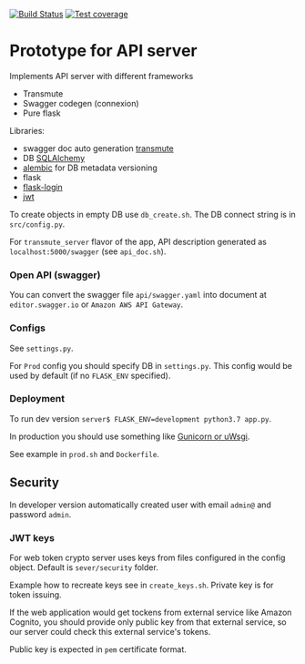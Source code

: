 [![Build Status](https://travis-ci.org/masterandrey/api-db-prototype.png)](https://travis-ci.org/masterandrey/api-db-prototype)
[![Test coverage](https://coveralls.io/repos/github/masterandrey/api-db-prototype/badge.svg?branch=master)](https://coveralls.io/github/masterandrey/api-db-prototype?branch=master)
# Prototype for API server

Implements API server with different frameworks
* Transmute
* Swagger codegen (connexion)
* Pure flask

Libraries:
* swagger doc auto generation [transmute](https://github.com/toumorokoshi/flask-transmute)
* DB [SQLAlchemy](http://wiki.python.su/%D0%94%D0%BE%D0%BA%D1%83%D0%BC%D0%B5%D0%BD%D1%82%D0%B0%D1%86%D0%B8%D0%B8/SQLAlchemy)
* [alembic](https://pypi.org/project/alembic/) for DB metadata versioning
* flask
* [flask-login](https://flask-login.readthedocs.io/en/latest/)
* [jwt](https://realpython.com/token-based-authentication-with-flask/)

To create objects in empty DB use `db_create.sh`.
The DB connect string is in `src/config.py`.

For `transmute_server` flavor of the app, API description generated as 
`localhost:5000/swagger` (see `api_doc.sh`).

### Open API (swagger)
You can convert the swagger file `api/swagger.yaml` into document at 
`editor.swagger.io` or `Amazon AWS API Gateway`.


### Configs

See `settings.py`.

For `Prod` config you should specify DB in `settings.py`.
This config would be used by default (if no `FLASK_ENV` specified).

### Deployment

To run dev version `server$ FLASK_ENV=development python3.7 app.py`.

In production you should use something like 
[Gunicorn or uWsgi](http://flask.pocoo.org/docs/1.0/deploying/).

See example in `prod.sh` and `Dockerfile`.

## Security
In developer version automatically created user with email `admin@` 
and password `admin`.

### JWT keys

For web token crypto server uses keys from files configured in the config 
object.
Default is `sever/security` folder.

Example how to recreate keys see in `create_keys.sh`.
Private key is for token issuing. 

If the web application would get tockens from external service
like Amazon Cognito, you should provide only public key from that 
external service, so our server could check this external service's tokens.

Public key is expected in `pem` certificate format. 
